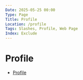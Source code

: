 ```yaml
---
Date: 2025-05-25 00:00
Type: Page
Title: Profile
Location: /profile
Tags: Slashes, Profile, Web Page
Index: Exclude
---
```


# Profile

- [Profile](https://luxury-format.omg.lol)
